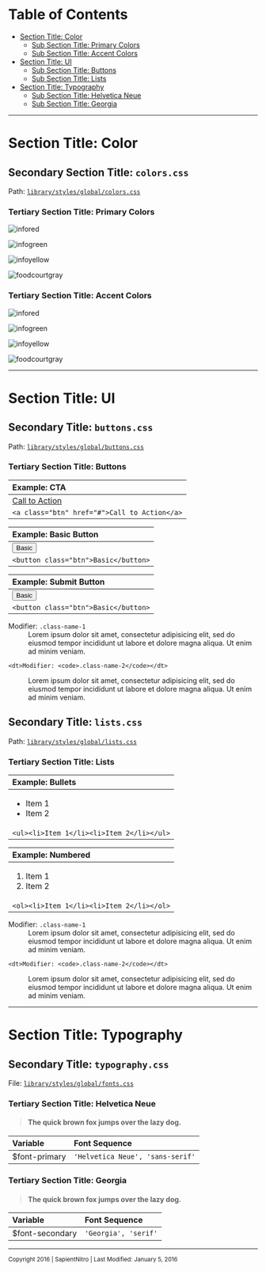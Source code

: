 # Table of Contents #

  - [Section Title: Color](#section-title-color)
  	- [Sub Section Title: Primary Colors](#sub-section-title-primary-colors)
  	- [Sub Section Title: Accent Colors](#sub-section-title-accent-colors)
  - [Section Title: UI](#section-title-ui)
    - [Sub Section Title: Buttons](#sub-section-title-buttons)
    - [Sub Section Title: Lists](#sub-section-title-lists)
  - [Section Title: Typography](#section-title-typography)
    - [Sub Section Title: Helvetica Neue](#sub-section-title-helvetica-neue)
    - [Sub Section Title: Georgia](#sub-section-title-georgia)

---

# Section Title: Color #


## Secondary Section Title: `colors.css` ##

Path: [`library/styles/global/colors.css`](library/styles/global/colors.css)


### Tertiary Section Title: Primary Colors ###

![infored](images/infored.png)

![infogreen](images/infogreen.png)

![infoyellow](images/infoyellow.png)

![foodcourtgray](images/foodcourtgray.png)


### Tertiary Section Title: Accent Colors ###

![infored](images/infored.png)

![infogreen](images/infogreen.png)

![infoyellow](images/infoyellow.png)

![foodcourtgray](images/foodcourtgray.png)


---

# Section Title: UI #

## Secondary Title: `buttons.css` ##

Path: [`library/styles/global/buttons.css`](library/styles/global/buttons.css)

### Tertiary Section Title: Buttons ###

| Example: CTA |
| :----------- |
| <a class="btn" href="#">Call to Action</a> |
| ``` <a class="btn" href="#">Call to Action</a> ``` |

| Example: Basic Button |
| :-------------------- |
| <button class="btn">Basic</button> |
| ``` <button class="btn">Basic</button> ``` |

| Example: Submit Button |
| :--------------------- |
| <button class="btn">Basic</button> |
| ``` <button class="btn">Basic</button> ``` |

<dl>
	<dt>Modifier: <code>.class-name-1</code></dt>

  <dd>Lorem ipsum dolor sit amet, consectetur adipisicing elit, sed do eiusmod tempor incididunt ut labore et dolore magna aliqua. Ut enim ad minim veniam.</dd>

	<dt>Modifier: <code>.class-name-2</code></dt>

  <dd>Lorem ipsum dolor sit amet, consectetur adipisicing elit, sed do eiusmod tempor incididunt ut labore et dolore magna aliqua. Ut enim ad minim veniam.</dd>
</dl>

## Secondary Title: `lists.css` ##

Path: [`library/styles/global/lists.css`](library/styles/global/lists.css)

### Tertiary Section Title: Lists ###

| Example: Bullets |
| :--------------- |
| <ul><li>Item 1</li><li>Item 2</li></ul> |
| ``` <ul><li>Item 1</li><li>Item 2</li></ul> ``` |

| Example: Numbered |
| :-------------------- |
| <ol><li>Item 1</li><li>Item 2</li></ol> |
| ``` <ol><li>Item 1</li><li>Item 2</li></ol> ``` |

<dl>
	<dt>Modifier: <code>.class-name-1</code></dt>

  <dd>Lorem ipsum dolor sit amet, consectetur adipisicing elit, sed do eiusmod tempor incididunt ut labore et dolore magna aliqua. Ut enim ad minim veniam.</dd>

	<dt>Modifier: <code>.class-name-2</code></dt>

  <dd>Lorem ipsum dolor sit amet, consectetur adipisicing elit, sed do eiusmod tempor incididunt ut labore et dolore magna aliqua. Ut enim ad minim veniam.</dd>
</dl>

---

# Section Title: Typography #

## Secondary Title: `typography.css` ##

File: [`library/styles/global/fonts.css`](library/styles/global/fonts.css)

### Tertiary Section Title: Helvetica Neue ###


> <h4>The quick brown fox jumps over the lazy dog.</h4>

| Variable | Font Sequence |
| :---------- | :------- |
| $font-primary | `'Helvetica Neue', 'sans-serif'` |



### Tertiary Section Title: Georgia ###

> <h4>The quick brown fox jumps over the lazy dog.</h4>

| Variable | Font Sequence |
| :---------- | :------- |
| $font-secondary | `'Georgia', 'serif'` |


---

<small>Copyright 2016 | SapientNitro | Last Modified: January 5, 2016</small>
